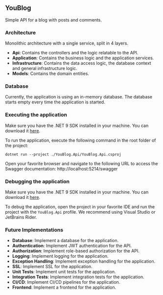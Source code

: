 ## YouBlog ##
Simple API for a blog with posts and comments.

### Architecture ###
Monolithic architecture with a single service, split in 4 layers.
 - **Api**: Contains the controllers and the logic relatable to the API.
 - **Application**: Contains the business logic and the application services.
 - **Infrastructure**: Contains the data access logic, the database context and general infrastructure logic.
 - **Models**: Contains the domain entities.

### Database ###
Currently, the application is using an in-memory database. 
The database starts empty every time the application is started.

### Executing the application ###
Make sure you have the .NET 9 SDK installed in your machine. You can download it [here](https://dotnet.microsoft.com/download).

To run the application, execute the following command in the root folder of the project:

```dotnet run --project ./YouBlog.Api/YouBlog.Api.csproj```

Open your favorite browser and navigate to the following URL to access the Swagger documentation:
http://localhost:5214/swagger

### Debugging the application ###
Make sure you have the .NET 9 SDK installed in your machine. You can download it [here](https://dotnet.microsoft.com/download).

To debug the application, open the project in your favorite IDE and run the project with the `YouBlog.Api` profile.
We recommend using Visual Studio or JetBrains Rider.

### Future Implementations ###
 - **Database**: Implement a database for the application.
 - **Authentication**: Implement JWT authentication for the API.
 - **Authorization**: Implement role-based authorization for the API.
 - **Logging**: Implement logging for the application.
 - **Exception Handling**: Implement exception handling for the application.
 - **SSL**: Implement SSL for the application.
 - **Unit Tests**: Implement unit tests for the application.
 - **Integration Tests**: Implement integration tests for the application.
 - **CI/CD**: Implement CI/CD pipelines for the application.
 - **Frontend**: Implement a frontend for the application.